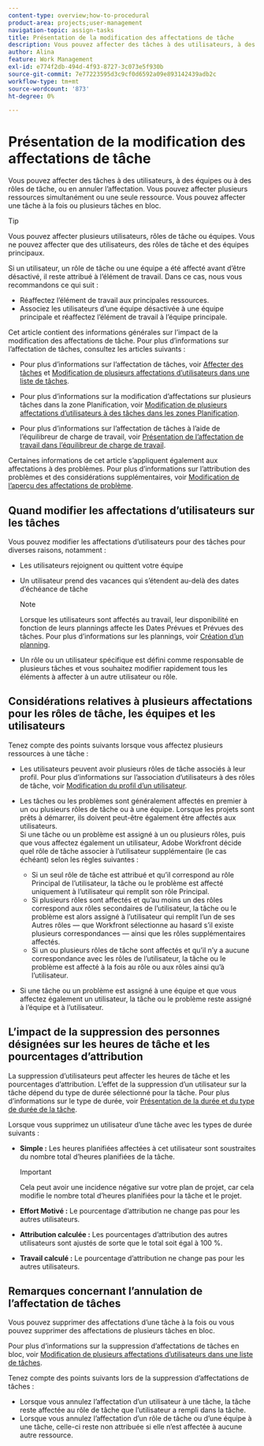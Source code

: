 ```yaml
---
content-type: overview;how-to-procedural
product-area: projects;user-management
navigation-topic: assign-tasks
title: Présentation de la modification des affectations de tâche
description: Vous pouvez affecter des tâches à des utilisateurs, à des équipes ou à des rôles de tâche, ou en annuler l’affectation. Vous pouvez affecter plusieurs ressources simultanément ou une seule ressource. Vous pouvez affecter une tâche à la fois ou plusieurs tâches en bloc.
author: Alina
feature: Work Management
exl-id: e774f2db-494d-4f93-8727-3c073e5f930b
source-git-commit: 7e77223595d3c9cf0d6592a09e893142439adb2c
workflow-type: tm+mt
source-wordcount: '873'
ht-degree: 0%

---
```


# Présentation de la modification des affectations de tâche

Vous pouvez affecter des tâches à des utilisateurs, à des équipes ou à des rôles de tâche, ou en annuler l’affectation. Vous pouvez affecter plusieurs ressources simultanément ou une seule ressource. Vous pouvez affecter une tâche à la fois ou plusieurs tâches en bloc.

>[!TIP]
>
>Vous pouvez affecter plusieurs utilisateurs, rôles de tâche ou équipes. Vous ne pouvez affecter que des utilisateurs, des rôles de tâche et des équipes principaux.
>
>Si un utilisateur, un rôle de tâche ou une équipe a été affecté avant d’être désactivé, il reste attribué à l’élément de travail. Dans ce cas, nous vous recommandons ce qui suit :
>
>* Réaffectez l’élément de travail aux principales ressources.
>* Associez les utilisateurs d’une équipe désactivée à une équipe principale et réaffectez l’élément de travail à l’équipe principale.
>


Cet article contient des informations générales sur l’impact de la modification des affectations de tâche. Pour plus d’informations sur l’affectation de tâches, consultez les articles suivants :

* Pour plus d’informations sur l’affectation de tâches, voir [Affecter des tâches](../../../manage-work/tasks/assign-tasks/assign-tasks.md) et [Modification de plusieurs affectations d’utilisateurs dans une liste de tâches](../../../manage-work/tasks/assign-tasks/modify-multiple-assignments-in-task-list.md).

* Pour plus d’informations sur la modification d’affectations sur plusieurs tâches dans la zone Planification, voir [Modification de plusieurs affectations d’utilisateurs à des tâches dans les zones Planification](../../../resource-mgmt/resource-scheduling/modify-multipl-assignments-scheduling-areas.md).
* Pour plus d’informations sur l’affectation de tâches à l’aide de l’équilibreur de charge de travail, voir [Présentation de l’affectation de travail dans l’équilibreur de charge de travail](../../../resource-mgmt/workload-balancer/assign-work-in-workload-balancer.md).

Certaines informations de cet article s’appliquent également aux affectations à des problèmes. Pour plus d’informations sur l’attribution des problèmes et des considérations supplémentaires, voir [Modification de l’aperçu des affectations de problème](../../../manage-work/issues/manage-issues/modify-issue-assignments-overview.md).

## Quand modifier les affectations d’utilisateurs sur les tâches

Vous pouvez modifier les affectations d’utilisateurs pour des tâches pour diverses raisons, notamment :

* Les utilisateurs rejoignent ou quittent votre équipe
* Un utilisateur prend des vacances qui s’étendent au-delà des dates d’échéance de tâche

   >[!NOTE]
   >
   >Lorsque les utilisateurs sont affectés au travail, leur disponibilité en fonction de leurs plannings affecte les Dates Prévues et Prévues des tâches. Pour plus d’informations sur les plannings, voir [Création d’un planning](../../../administration-and-setup/set-up-workfront/configure-timesheets-schedules/create-schedules.md).

* Un rôle ou un utilisateur spécifique est défini comme responsable de plusieurs tâches et vous souhaitez modifier rapidement tous les éléments à affecter à un autre utilisateur ou rôle.

## Considérations relatives à plusieurs affectations pour les rôles de tâche, les équipes et les utilisateurs

Tenez compte des points suivants lorsque vous affectez plusieurs ressources à une tâche :

* Les utilisateurs peuvent avoir plusieurs rôles de tâche associés à leur profil. Pour plus d’informations sur l’association d’utilisateurs à des rôles de tâche, voir [Modification du profil d’un utilisateur](../../../administration-and-setup/add-users/create-and-manage-users/edit-a-users-profile.md).

* Les tâches ou les problèmes sont généralement affectés en premier à un ou plusieurs rôles de tâche ou à une équipe. Lorsque les projets sont prêts à démarrer, ils doivent peut-être également être affectés aux utilisateurs.\
   Si une tâche ou un problème est assigné à un ou plusieurs rôles, puis que vous affectez également un utilisateur, Adobe Workfront décide quel rôle de tâche associer à l’utilisateur supplémentaire (le cas échéant) selon les règles suivantes :

   * Si un seul rôle de tâche est attribué et qu’il correspond au rôle Principal de l’utilisateur, la tâche ou le problème est affecté uniquement à l’utilisateur qui remplit son rôle Principal.
   * Si plusieurs rôles sont affectés et qu’au moins un des rôles correspond aux rôles secondaires de l’utilisateur, la tâche ou le problème est alors assigné à l’utilisateur qui remplit l’un de ses Autres rôles — que Workfront sélectionne au hasard s’il existe plusieurs correspondances — ainsi que les rôles supplémentaires affectés.
   * Si un ou plusieurs rôles de tâche sont affectés et qu’il n’y a aucune correspondance avec les rôles de l’utilisateur, la tâche ou le problème est affecté à la fois au rôle ou aux rôles ainsi qu’à l’utilisateur.

* Si une tâche ou un problème est assigné à une équipe et que vous affectez également un utilisateur, la tâche ou le problème reste assigné à l’équipe et à l’utilisateur.

## L’impact de la suppression des personnes désignées sur les heures de tâche et les pourcentages d’attribution

La suppression d’utilisateurs peut affecter les heures de tâche et les pourcentages d’attribution. L’effet de la suppression d’un utilisateur sur la tâche dépend du type de durée sélectionné pour la tâche. Pour plus d’informations sur le type de durée, voir [Présentation de la durée et du type de durée de la tâche](../../../manage-work/tasks/taskdurtn/task-duration-and-duration-type.md).

Lorsque vous supprimez un utilisateur d’une tâche avec les types de durée suivants :

* **Simple :** Les heures planifiées affectées à cet utilisateur sont soustraites du nombre total d’heures planifiées de la tâche.

   >[!IMPORTANT]
   >
   >Cela peut avoir une incidence négative sur votre plan de projet, car cela modifie le nombre total d’heures planifiées pour la tâche et le projet.

* **Effort Motivé :** Le pourcentage d’attribution ne change pas pour les autres utilisateurs.
* **Attribution calculée :** Les pourcentages d’attribution des autres utilisateurs sont ajustés de sorte que le total soit égal à 100 %.
* **Travail calculé :** Le pourcentage d’attribution ne change pas pour les autres utilisateurs.

## Remarques concernant l’annulation de l’affectation de tâches

Vous pouvez supprimer des affectations d’une tâche à la fois ou vous pouvez supprimer des affectations de plusieurs tâches en bloc.

Pour plus d’informations sur la suppression d’affectations de tâches en bloc, voir [Modification de plusieurs affectations d’utilisateurs dans une liste de tâches](../../../manage-work/tasks/assign-tasks/modify-multiple-assignments-in-task-list.md).

Tenez compte des points suivants lors de la suppression d’affectations de tâches :

* Lorsque vous annulez l’affectation d’un utilisateur à une tâche, la tâche reste affectée au rôle de tâche que l’utilisateur a rempli dans la tâche.
* Lorsque vous annulez l’affectation d’un rôle de tâche ou d’une équipe à une tâche, celle-ci reste non attribuée si elle n’est affectée à aucune autre ressource.
